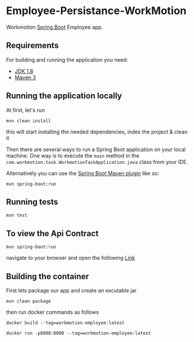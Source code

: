 # Employee-Persistance-WorkMotion

Workmotion [Spring Boot](http://projects.spring.io/spring-boot/) Employee app.

## Requirements

For building and running the application you need:

- [JDK 1.8](http://www.oracle.com/technetwork/java/javase/downloads/jdk8-downloads-2133151.html)
- [Maven 3](https://maven.apache.org)

## Running the application locally

At first, let's run 
```shell
mvn clean install 
```
this will start installing the needed dependencies, index the project & clean it

Then there are several ways to run a Spring Boot application on your local machine. One way is to execute the `main` method in the `com.workmotion.task.WorkmotionTaskApplication.java` class from your IDE.

Alternatively you can use the [Spring Boot Maven plugin](https://docs.spring.io/spring-boot/docs/current/reference/html/build-tool-plugins-maven-plugin.html) like so:

```shell
mvn spring-boot:run
```
## Running tests
```shell
mvn test
```

## To view the Api Contract
```shell
mvn spring-boot:run
```
navigate to your browser and open the following [Link](http://localhost:8080/swagger-ui/index.html)

## Building the container
First lets package our app and create an excutable jar
```shell
mvn clean package
```
then run docker commands as follows
```shell
docker build --tag=workmotion-employee:latest
```
```shell
docker run -p8080:8080 --tag=workmotion-employee:latest
```
